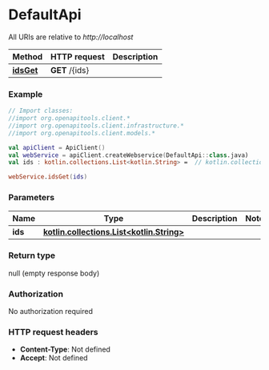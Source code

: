# DefaultApi

All URIs are relative to *http://localhost*

Method | HTTP request | Description
------------- | ------------- | -------------
[**idsGet**](DefaultApi.md#idsGet) | **GET** /{ids} | 





### Example
```kotlin
// Import classes:
//import org.openapitools.client.*
//import org.openapitools.client.infrastructure.*
//import org.openapitools.client.models.*

val apiClient = ApiClient()
val webService = apiClient.createWebservice(DefaultApi::class.java)
val ids : kotlin.collections.List<kotlin.String> =  // kotlin.collections.List<kotlin.String> | 

webService.idsGet(ids)
```

### Parameters

Name | Type | Description  | Notes
------------- | ------------- | ------------- | -------------
 **ids** | [**kotlin.collections.List&lt;kotlin.String&gt;**](kotlin.String.md)|  |

### Return type

null (empty response body)

### Authorization

No authorization required
### HTTP request headers

 - **Content-Type**: Not defined
 - **Accept**: Not defined

